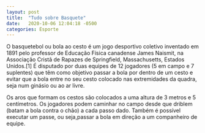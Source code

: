 ```yaml
---
layout: post
title:  "Tudo sobre Basquete"
date:   2020-10-06 12:04:18 -0500
categories: Esporte
---
```


O basquetebol ou bola ao cesto é um jogo desportivo coletivo inventado em 1891 pelo professor de Educação Física canadense James Naismit, na Associação Cristã de Rapazes de Springfield, Massachusetts, Estados Unidos.[1] É disputado por duas equipes de 12 jogadores (5 em campo e 7 suplentes) que têm como objetivo passar a bola por dentro de um cesto e evitar que a bola entre no seu cesto colocado nas extremidades da quadra, seja num ginásio ou ao ar livre.

Os aros que formam os cestos são colocados a uma altura de 3 metros e 5 centímetros. Os jogadores podem caminhar no campo desde que driblem (batam a bola contra o chão) a cada passo dado. Também é possível executar um passe, ou seja,passar a bola em direção a um companheiro de equipe.